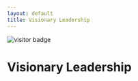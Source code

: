 ```yaml
---
layout: default
title: Visionary Leadership
---
```


<img src="https://visitor-badge.laobi.icu/badge?page_id=labonom.github.io/sources/Visionary_Leadership.html" alt="visitor badge"/>

# Visionary Leadership
